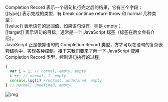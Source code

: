 Completion Record 表示一个语句执行完之后的结果，它有三个字段：  
[[type]] 表示完成的类型，有 break continue return throw 和 normal 几种类型；   
[[value]] 表示语句的返回值，如果语句没有，则是 empty；  
[[target]] 表示语句的目标，通常是一个 JavaScript 标签（标签在后文会有介绍）。  
JavaScript 正是依靠语句的 Completion Record 类型，方才可以在语句的复杂嵌套结构中，实现各种控制。接下来我们要来了解一下 JavaScript 使用 Completion Record 类型，控制语句执行的过程。
```js
{
  var i = 1; // normal, empty, empty
  i ++; // normal, 1, empty
  console.log(i) //normal, undefined, empty
} // normal, undefined, empty
```

![img](https://static001.geekbang.org/resource/image/77/d3/7760027d7ee09bdc8ec140efa9caf1d3.png)

